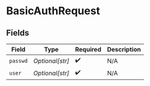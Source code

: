 # BasicAuthRequest


## Fields

| Field              | Type               | Required           | Description        |
| ------------------ | ------------------ | ------------------ | ------------------ |
| `passwd`           | *Optional[str]*    | :heavy_check_mark: | N/A                |
| `user`             | *Optional[str]*    | :heavy_check_mark: | N/A                |